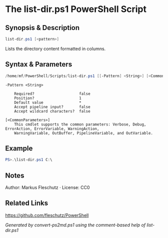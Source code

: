 # The list-dir.ps1 PowerShell Script

## Synopsis & Description
```powershell
list-dir.ps1 [<pattern>]
```

Lists the directory content formatted in columns.

## Syntax & Parameters
```powershell
/home/mf/PowerShell/Scripts/list-dir.ps1 [[-Pattern] <String>] [<CommonParameters>]
```

```
-Pattern <String>
    
    Required?                    false
    Position?                    1
    Default value                *
    Accept pipeline input?       false
    Accept wildcard characters?  false
```

```
[<CommonParameters>]
    This cmdlet supports the common parameters: Verbose, Debug, ErrorAction, ErrorVariable, WarningAction, 
    WarningVariable, OutBuffer, PipelineVariable, and OutVariable.
```

## Example
```powershell
PS>.\list-dir.ps1 C:\
```


## Notes
Author: Markus Fleschutz · License: CC0

## Related Links
https://github.com/fleschutz/PowerShell

*Generated by convert-ps2md.ps1 using the comment-based help of list-dir.ps1*

